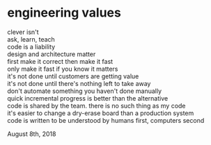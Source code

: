 # engineering values

<style>
    @media screen and (max-width: 500px) {
        body {
            font-size: 8pt;
        }
    }
</style>

clever isn't<br />
ask, learn, teach<br />
code is a liability<br />
design and architecture matter<br />
first make it correct then make it fast<br />
only make it fast if you know it matters<br />
it's not done until customers are getting value<br />
it's not done until there's nothing left to take away<br />
don't automate something you haven't done manually<br />
quick incremental progress is better than the alternative<br />
code is shared by the team. there is no such thing as my code<br />
it's easier to change a dry-erase board than a production system<br />
code is written to be understood by humans first, computers second<br />

August 8th, 2018
